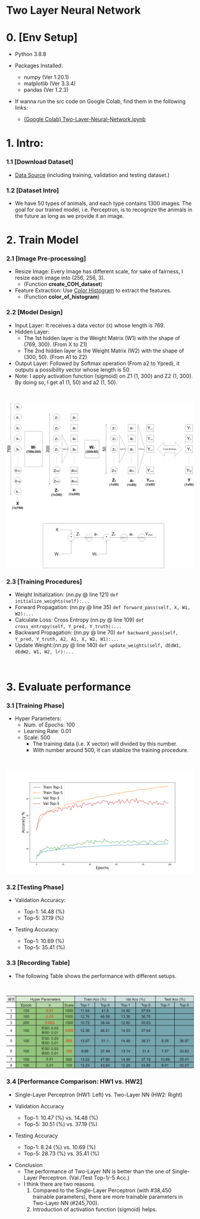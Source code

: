 # Two Layer Neural Network
# 0. [Env Setup]
* Python 3.8.8 
* Packages Installed:
    * numpy (Ver 1.20.1)
    * matplotlib (Ver 3.3.4) 
    * pandas (Ver 1.2.3)

* If wanna run the src code on Google Colab, find them in the following links:
    * [(Google Colab) Two-Layer-Neural-Network.ipynb](https://colab.research.google.com/drive/19sQorVGHmw4472ZVsIw7NyVCLALjHzVn?usp=sharing)

# 1. Intro:
### 1.1 [Download Dataset]
* [Data Source](https://drive.google.com/open?id=1kwYYWL67O0Dcbx3dvZIfbGg9NiHdyisr) (including training, validation and testing dataset.)
### 1.2 [Dataset Intro]
* We have 50 types of animals, and each type contains 1300 images. The goal for our trained model, i.e. Perceptron, is to recognize the animals in the future as long as we provide it an image.

# 2. Train Model
### 2.1 [Image Pre-processing]
* Resize Image: Every Image has different scale, for sake of fairness, I resize each image into (256, 256, 3).
    * (Function **create_COH_dataset**)
* Feature Extraction: Use [Color Histogram](https://en.wikipedia.org/wiki/Color_histogram) to extract the features.
    * (Function **color_of_histogram**)

### 2.2 [Model Design]
* Input Layer: It receives a data vector (`X`) whose length is 769.
* Hidden Layer:
    * The 1st hidden layer is the Weight Matrix (W1) with the shape of (769, 300). (From X to Z1)
    * The 2nd hidden layer is the Weight Matrix (W2) with the shape of (300, 50). (From A1 to Z2)
* Output Layer: Followed by Softmax operation (From a2 to Ypred), it outputs a possibility vector whose length is 50.
* Note: I apply activation function (sigmoid) on Z1 (1, 300) and Z2 (1, 300). By doing so, I get a1 (1, 50) and a2 (1, 50).
<br>

![Structure of Perceptron](https://github.com/Ratherman/AI/blob/main/DeepLearning/HW2/imgs/Two-Layer-NN.png)

### 2.3 [Training Procedures]
* Weight Initialization: (nn.py @ line 121) ```def initialize_weights(self):...```
* Forward Propagation: (nn.py @ line 35) ```def forward_pass(self, X, W1, W2):...```
* Calculate Loss: Cross Entropy (nn.py @ line 109) ```def cross_entropy(self, Y_pred, Y_truth):...```
* Backward Propagation: (nn.py @ line 70) ```def backward_pass(self, Y_pred, Y_truth, A2, A1, X, W2, W1):...``` 
* Update Weight:(nn.py @ line 140) ```def update_weights(self, dEdW1, dEdW2, W1, W2, lr):...```
<br>

# 3. Evaluate performance
### 3.1 [Training Phase]
* Hyper Parameters: 
    * Num. of Epochs: 100
    * Learning Rate: 0.01  
    * Scale: 500 
        * The training data (i.e. X vector) will divided by this number. 
        * With number around 500, it can stablize the training procedure.
<br>

![TwoLayerNN  Epoch_100  lr_0.01  Scale_500](https://github.com/Ratherman/AI/blob/main/DeepLearning/HW2/imgs/TwoLayerNN_Epoch_100_lr_0.01_Scale_500.png)
### 3.2 [Testing Phase]
* Validation Accuracy:
    * Top-1: 14.48 (%)
    * Top-5: 37.19 (%)

* Testing Accuracy:
    * Top-1: 10.69 (%)
    * Top-5: 35.41 (%)

### 3.3 [Recording Table]
* The following Table shows the performance with different setups.
<br>

![Record Table](https://github.com/Ratherman/AI/blob/main/DeepLearning/HW2/imgs/Record_Table.png)

### 3.4 [Performance Comparison: HW1 vs. HW2]
* Single-Layer Perceptron (HW1: Left) vs. Two-Layer NN (HW2: Right)
- Validation Accuracy
    - Top-1: 10.47 (%) vs. 14.48 (%)
    - Top-5: 30.51 (%) vs. 37.19 (%)

- Testing Accuracy
    - Top-1: 8.24 (%) vs. 10.69 (%)
    - Top-5: 28.73 (%) vs. 35.41 (%)

* Conclusion
    * The performance of Two-Layer NN is better than the one of Single-Layer Perceptron. (Val./Test Top-1/-5 Acc.)
    * I think there are two reasons.
        1. Compared to the Single-Layer Perceptron (with #38,450 trainable parameters), there are more trainable parameters in Two-Layer NN (#245,700).
        2. Introduction of activation function (sigmoid) helps.